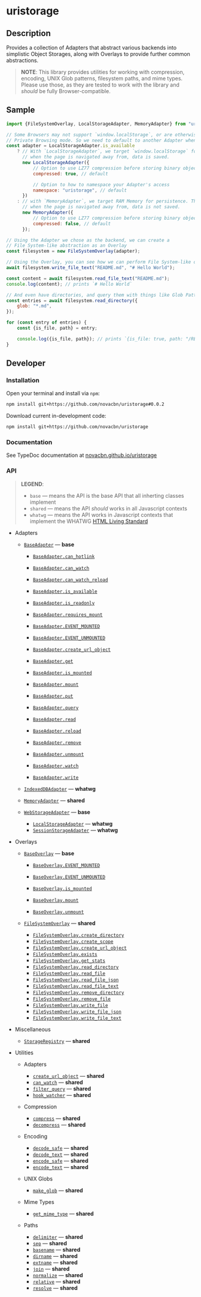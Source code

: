 # uristorage

## Description

Provides a collection of Adapters that abstract various backends into simplistic Object Storages, along with Overlays to provide further common abstractions.

> **NOTE**: This library provides utilities for working with compression, encoding, UNIX Glob patterns, filesystem paths, and mime types. Please use those, as they are tested to work with the library and _should_ be fully Browser-compatible.

## Sample

```javascript
import {FileSystemOverlay, LocalStorageAdapter, MemoryAdapter} from "uristorage";

// Some Browsers may not support `window.localStorage`, or are otherwise in
// Private Browsing mode. So we need to default to another Adapter when not available.
const adapter = LocalStorageAdapter.is_available
    ? // With `LocalStorageAdapter`, we target `window.localStorage` for persistence. Thus
      // when the page is navigated away from, data is saved.
      new LocalStorageAdapter({
          // Option to use LZ77 compression before storing binary objects
          compressed: true, // default

          // Option to how to namespace your Adapter's access
          namespace: "uristorage", // default
      })
    : // with `MemoryAdapter`, we target RAM Memory for persistence. Thus
      // when the page is navigated away from, data is not saved.
      new MemoryAdapter({
          // Option to use LZ77 compression before storing binary objects
          compressed: false, // default
      });

// Using the Adapter we chose as the backend, we can create a
// File System-like abstraction as an Overlay
const filesystem = new FileSystemOverlay(adapter);

// Using the Overlay, you can see how we can perform File System-like operations
await filesystem.write_file_text("README.md", "# Hello World");

const content = await filesystem.read_file_text("README.md");
console.log(content); // prints `# Hello World`

// And even have directories, and query them with things like Glob Patterns
const entries = await filesystem.read_directory({
    glob: "*.md",
});

for (const entry of entries) {
    const {is_file, path} = entry;

    console.log({is_file, path}); // prints `{is_file: true, path: "/README.md"}`
}
```

## Developer

### Installation

Open your terminal and install via `npm`:

```sh
npm install git+https://github.com/novacbn/uristorage#0.0.2
```

Download current in-development code:

```sh
npm install git+https://github.com/novacbn/uristorage
```

### Documentation

See TypeDoc documentation at [novacbn.github.io/uristorage](https://novacbn.github.io/uristorage)

### API

> **LEGEND**:
>
> -   `base` — means the API is the base API that all inherting classes implement
> -   `shared` — means the API _should_ works in all Javascript contexts
> -   `whatwg` — means the API works in Javascript contexts that implement the WHATWG [HTML Living Standard](https://html.spec.whatwg.org/multipage/)

-   Adapters

    -   [`BaseAdapter`](https://novacbn.github.io/uristorage/classes/_adapters_base_adapter_.baseadapter.html) — **base**

        -   [`BaseAdapter.can_hotlink`](https://novacbn.github.io/uristorage/classes/_adapters_base_adapter_.baseadapter.html#can_hotlink)
        -   [`BaseAdapter.can_watch`](https://novacbn.github.io/uristorage/classes/_adapters_base_adapter_.baseadapter.html#can_watch)
        -   [`BaseAdapter.can_watch_reload`](https://novacbn.github.io/uristorage/classes/_adapters_base_adapter_.baseadapter.html#can_watch_reload)
        -   [`BaseAdapter.is_available`](https://novacbn.github.io/uristorage/classes/_adapters_base_adapter_.baseadapter.html#is_available)
        -   [`BaseAdapter.is_readonly`](https://novacbn.github.io/uristorage/classes/_adapters_base_adapter_.baseadapter.html#is_readonly)
        -   [`BaseAdapter.requires_mount`](https://novacbn.github.io/uristorage/classes/_adapters_base_adapter_.baseadapter.html#requires_mount)

        -   [`BaseAdapter.EVENT_MOUNTED`](https://novacbn.github.io/uristorage/classes/_adapters_base_adapter_.baseadapter.html#event_mounted)
        -   [`BaseAdapter.EVENT_UNMOUNTED`](https://novacbn.github.io/uristorage/classes/_adapters_base_adapter_.baseadapter.html#event_unmounted)

        -   [`BaseAdapter.create_url_object`](https://novacbn.github.io/uristorage/classes/_adapters_base_adapter_.baseadapter.html#create_url_object)
        -   [`BaseAdapter.get`](https://novacbn.github.io/uristorage/classes/_adapters_base_adapter_.baseadapter.html#get)
        -   [`BaseAdapter.is_mounted`](https://novacbn.github.io/uristorage/classes/_adapters_base_adapter_.baseadapter.html#is_mounted)
        -   [`BaseAdapter.mount`](https://novacbn.github.io/uristorage/classes/_adapters_base_adapter_.baseadapter.html#mount)
        -   [`BaseAdapter.put`](https://novacbn.github.io/uristorage/classes/_adapters_base_adapter_.baseadapter.html#put)
        -   [`BaseAdapter.query`](https://novacbn.github.io/uristorage/classes/_adapters_base_adapter_.baseadapter.html#query)
        -   [`BaseAdapter.read`](https://novacbn.github.io/uristorage/classes/_adapters_base_adapter_.baseadapter.html#read)
        -   [`BaseAdapter.reload`](https://novacbn.github.io/uristorage/classes/_adapters_base_adapter_.baseadapter.html#reload)
        -   [`BaseAdapter.remove`](https://novacbn.github.io/uristorage/classes/_adapters_base_adapter_.baseadapter.html#remove)
        -   [`BaseAdapter.unmount`](https://novacbn.github.io/uristorage/classes/_adapters_base_adapter_.baseadapter.html#unmount)
        -   [`BaseAdapter.watch`](https://novacbn.github.io/uristorage/classes/_adapters_base_adapter_.baseadapter.html#watch)
        -   [`BaseAdapter.write`](https://novacbn.github.io/uristorage/classes/_adapters_base_adapter_.baseadapter.html#write)

    -   [`IndexedDBAdapter`](https://novacbn.github.io/uristorage/classes/_adapters_whatwg_indexeddb_.indexeddbadapter.html) — **whatwg**
    -   [`MemoryAdapter`](https://novacbn.github.io/uristorage/classes/_adapters_shared_memory_.memoryadapter.html) — **shared**

    -   [`WebStorageAdapter`](https://novacbn.github.io/uristorage/classes/_adapters_whatwg_webstorage_.webstorageadapter.html) — **base**

        -   [`LocalStorageAdapter`](https://novacbn.github.io/uristorage/classes/_adapters_whatwg_webstorage_.localstorageadapter.html) — **whatwg**
        -   [`SessionStorageAdapter`](https://novacbn.github.io/uristorage/classes/_adapters_whatwg_webstorage_.sessionstorageadapter.html) — **whatwg**

-   Overlays

    -   [`BaseOverlay`](https://novacbn.github.io/uristorage/classes/_overlays_base_overlay_.baseoverlay.html) — **base**

        -   [`BaseOverlay.EVENT_MOUNTED`](https://novacbn.github.io/uristorage/classes/_overlays_base_overlay_.baseoverlay.html#event_mounted)
        -   [`BaseOverlay.EVENT_UNMOUNTED`](https://novacbn.github.io/uristorage/classes/_overlays_base_overlay_.baseoverlay.html#event_unmounted)

        -   [`BaseOverlay.is_mounted`](https://novacbn.github.io/uristorage/classes/_overlays_base_overlay_.baseoverlay.html#is_mounted)
        -   [`BaseOverlay.mount`](https://novacbn.github.io/uristorage/classes/_overlays_base_overlay_.baseoverlay.html#mount)
        -   [`BaseOverlay.unmount`](https://novacbn.github.io/uristorage/classes/_overlays_base_overlay_.baseoverlay.html#unmount)

    -   [`FileSystemOverlay`](https://novacbn.github.io/uristorage/classes/_overlays_file_system_.filesystemoverlay.html) — **shared**

        -   [`FileSystemOverlay.create_directory`](https://novacbn.github.io/uristorage/classes/_overlays_file_system_.filesystemoverlay.html#create_directory)
        -   [`FileSystemOverlay.create_scope`](https://novacbn.github.io/uristorage/classes/_overlays_file_system_.filesystemoverlay.html#create_scope)
        -   [`FileSystemOverlay.create_url_object`](https://novacbn.github.io/uristorage/classes/_overlays_file_system_.filesystemoverlay.html#create_url_object)
        -   [`FileSystemOverlay.exists`](https://novacbn.github.io/uristorage/classes/_overlays_file_system_.filesystemoverlay.html#exists)
        -   [`FileSystemOverlay.get_stats`](https://novacbn.github.io/uristorage/classes/_overlays_file_system_.filesystemoverlay.html#get_stats)
        -   [`FileSystemOverlay.read_directory`](https://novacbn.github.io/uristorage/classes/_overlays_file_system_.filesystemoverlay.html#read_directory)
        -   [`FileSystemOverlay.read_file`](https://novacbn.github.io/uristorage/classes/_overlays_file_system_.filesystemoverlay.html#read_file)
        -   [`FileSystemOverlay.read_file_json`](https://novacbn.github.io/uristorage/classes/_overlays_file_system_.filesystemoverlay.html#read_file_json)
        -   [`FileSystemOverlay.read_file_text`](https://novacbn.github.io/uristorage/classes/_overlays_file_system_.filesystemoverlay.html#read_file_text)
        -   [`FileSystemOverlay.remove_directory`](https://novacbn.github.io/uristorage/classes/_overlays_file_system_.filesystemoverlay.html#remove_directory)
        -   [`FileSystemOverlay.remove_file`](https://novacbn.github.io/uristorage/classes/_overlays_file_system_.filesystemoverlay.html#remove_file)
        -   [`FileSystemOverlay.write_file`](https://novacbn.github.io/uristorage/classes/_overlays_file_system_.filesystemoverlay.html#write_file)
        -   [`FileSystemOverlay.write_file_json`](https://novacbn.github.io/uristorage/classes/_overlays_file_system_.filesystemoverlay.html#write_file_json)
        -   [`FileSystemOverlay.write_file_text`](https://novacbn.github.io/uristorage/classes/_overlays_file_system_.filesystemoverlay.html#write_file_text)

-   Miscellaneous

    -   [`StorageRegistry`](https://novacbn.github.io/uristorage/classes/_storage_registry_.storageregistry.html) — **shared**

-   Utilities

    -   Adapters

        -   [`create_url_object`](https://novacbn.github.io/uristorage/classes/_overlays_file_system_.filesystemoverlay.html#create_url_object) — **shared**
        -   [`can_watch`](https://novacbn.github.io/uristorage/classes/_overlays_file_system_.filesystemoverlay.html#can_watch) — **shared**
        -   [`filter_query`](https://novacbn.github.io/uristorage/classes/_overlays_file_system_.filesystemoverlay.html#filter_query) — **shared**
        -   [`hook_watcher`](https://novacbn.github.io/uristorage/classes/_overlays_file_system_.filesystemoverlay.html#hook_watcher) — **shared**

    -   Compression

        -   [`compress`](https://novacbn.github.io/uristorage/modules/_util_compression_.html#compress) — **shared**
        -   [`decompress`](https://novacbn.github.io/uristorage/modules/_util_compression_.html#decompress) — **shared**

    -   Encoding

        -   [`decode_safe`](https://novacbn.github.io/uristorage/modules/_util_encoding_.html#decode_safe) — **shared**
        -   [`decode_text`](https://novacbn.github.io/uristorage/modules/_util_encoding_.html#decode_text) — **shared**
        -   [`encode_safe`](https://novacbn.github.io/uristorage/modules/_util_encoding_.html#encode_safe) — **shared**
        -   [`encode_text`](https://novacbn.github.io/uristorage/modules/_util_encoding_.html#encode_text) — **shared**

    -   UNIX Globs

        -   [`make_glob`](https://novacbn.github.io/uristorage/modules/_util_glob_.html#make_glob) — **shared**

    -   Mime Types

        -   [`get_mime_type`](https://novacbn.github.io/uristorage/modules/_util_mime_types_.html#get_mime_type) — **shared**

    -   Paths

        -   [`delimiter`](https://novacbn.github.io/uristorage/modules/_util_path_.html#delimiter) — **shared**
        -   [`sep`](https://novacbn.github.io/uristorage/modules/_util_path_.html#sep) — **shared**
        -   [`basename`](https://novacbn.github.io/uristorage/modules/_util_path_.html#basename) — **shared**
        -   [`dirname`](https://novacbn.github.io/uristorage/modules/_util_path_.html#dirname) — **shared**
        -   [`extname`](https://novacbn.github.io/uristorage/modules/_util_path_.html#extname) — **shared**
        -   [`join`](https://novacbn.github.io/uristorage/modules/_util_path_.html#join) — **shared**
        -   [`normalize`](https://novacbn.github.io/uristorage/modules/_util_path_.html#normalize) — **shared**
        -   [`relative`](https://novacbn.github.io/uristorage/modules/_util_path_.html#relative) — **shared**
        -   [`resolve`](https://novacbn.github.io/uristorage/modules/_util_path_.html#resolve) — **shared**
